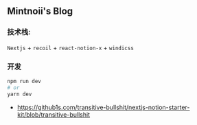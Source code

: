 ## Mintnoii's Blog

### 技术栈:

`Nextjs` + `recoil` + `react-notion-x` + `windicss`

### 开发
```bash
npm run dev
# or
yarn dev
```

- https://github1s.com/transitive-bullshit/nextjs-notion-starter-kit/blob/transitive-bullshit